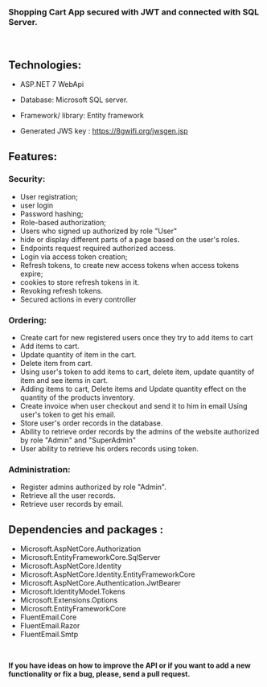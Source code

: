 ### Shopping Cart App secured with JWT and connected with SQL Server.


</br>

## **Technologies:**
- ASP.NET 7 WebApi
- Database: Microsoft SQL server.
- Framework/ library: Entity framework 

- Generated JWS key : https://8gwifi.org/jwsgen.jsp


## **Features:**
  ### Security:
   - User registration;
   - user login
   - Password hashing;
   - Role-based authorization;
   - Users who signed up authorized by role "User"
   - hide or display different parts of a page based on the user's roles.
   - Endpoints request required authorized access.
   - Login via access token creation;
   - Refresh tokens, to create new access tokens when access tokens expire;
   - cookies to store refresh tokens in it. 
   - Revoking refresh tokens.
   - Secured actions in every controller
   
   
  ### Ordering:
   - Create cart for new registered users once they try to add items to cart
   - Add items to cart.
   - Update quantity of item in the cart.
   - Delete item from cart.
   - Using user's token to add items to cart, delete item, update quantity of item and see items in cart.     
   - Adding items to cart, Delete items and Update quantity effect on the quantity of the  products inventory.
   - Create invoice when user checkout and send it to him in email Using user's token to get his email.
   - Store user's order records in the database.
   - Ability to retrieve order records by the admins of the website authorized by role "Admin" and "SuperAdmin"
   - User ability to retrieve his orders records using token.
   
   
 
 ### Administration:
   - Register admins authorized by role "Admin".
   - Retrieve all the user records.
   - Retrieve user records by email.
   
 

## **Dependencies and packages :**
- Microsoft.AspNetCore.Authorization
- Microsoft.EntityFrameworkCore.SqlServer
- Microsoft.AspNetCore.Identity
- Microsoft.AspNetCore.Identity.EntityFrameworkCore
- Microsoft.AspNetCore.Authentication.JwtBearer
- Microsoft.IdentityModel.Tokens
- Microsoft.Extensions.Options
- Microsoft.EntityFrameworkCore
- FluentEmail.Core
- FluentEmail.Razor
- FluentEmail.Smtp


</br>

**If you have ideas on how to improve the API or if you want to add a new functionality or fix a bug, please, send a pull request.**
